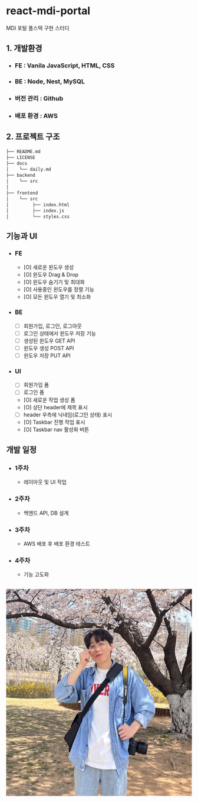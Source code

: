 # react-mdi-portal

MDI 포털 풀스택 구현 스터디

## 1. 개발환경

- ### FE : Vanila JavaScript, HTML, CSS
- ### BE : Node, Nest, MySQL
- ### 버전 관리 : Github
- ### 배포 환경 : AWS

## 2. 프로젝트 구조

```
├── README.md
├── LICENSE
├── docs
│    └── daily.md
├── backend
│    └── src
│
├── frontend
│    └── src
│         ├── index.html
│         ├── index.js
│         └── styles.css

```

## 기능과 UI

- ### FE

  - [O] 새로운 윈도우 생성
  - [O] 윈도우 Drag & Drop
  - [O] 윈도우 숨기기 및 최대화
  - [O] 사용중인 윈도우를 정렬 기능
  - [O] 모든 윈도우 열기 및 최소화

- ### BE

  - [ ] 회원가입, 로그인, 로그아웃
  - [ ] 로그인 상태에서 윈도우 저장 기능
  - [ ] 생성된 윈도우 GET API
  - [ ] 윈도우 생성 POST API
  - [ ] 윈도우 저장 PUT API

- ### UI
  - [ ] 회원가입 폼
  - [ ] 로그인 폼
  - [O] 새로운 작업 생성 폼
  - [O] 상단 header에 제목 표시
  - [ ] header 우측에 닉네임(로그인 상태) 표시
  - [O] Taskbar 진행 작업 표시
  - [O] Taskbar nav 활성화 버튼

## 개발 일정

- ### 1주차

  - 레이아웃 및 UI 작업

- ### 2주차

  - 백엔드 API, DB 설계

- ### 3주차

  - AWS 배포 후 배포 환경 테스트

- ### 4주차

  - 기능 고도화

##

![이수민](sumin.jpg)
